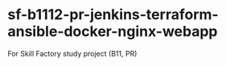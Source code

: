 # sf-b1112-pr-jenkins-terraform-ansible-docker-nginx-webapp
For Skill Factory study project (B11, PR)
